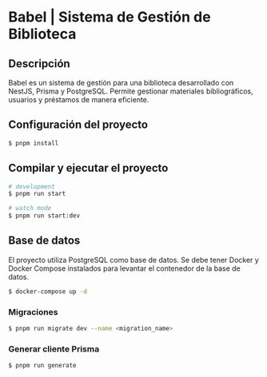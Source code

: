 # Babel | Sistema de Gestión de Biblioteca

## Descripción

Babel es un sistema de gestión para una biblioteca desarrollado con NestJS, Prisma y PostgreSQL. Permite gestionar materiales bibliográficos, usuarios y préstamos de manera eficiente.

## Configuración del proyecto

```bash
$ pnpm install
```

## Compilar y ejecutar el proyecto

```bash
# development
$ pnpm run start

# watch mode
$ pnpm run start:dev

```

## Base de datos

El proyecto utiliza PostgreSQL como base de datos. Se debe tener Docker y Docker Compose instalados para levantar el contenedor de la base de datos.

```bash
$ docker-compose up -d
```

### Migraciones

```bash
$ pnpm run migrate dev --name <migration_name>
```

### Generar cliente Prisma

```bash
$ pnpm run generate
```
